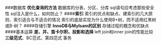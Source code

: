 ###数据库
**优化查询的方法**
数据库的分表、分区、分库
sql语句应考虑那些安全性
sql注入是什么，如何防止？
####**索引**
索引的优点和缺点、建索引的几大原则、索引适合与不适合的情况
索引的底层实现为什么使用B+树，而不适用红黑树或B-树？
####存储引擎
**InnoDB与MyIsam的区别**
存储过程的概念和优缺点
####基本运算
**差、并、笛卡尔积、投影和选择**
left join和inner join的性能比较
**三级范式**、BC范式、第四范式
事务

